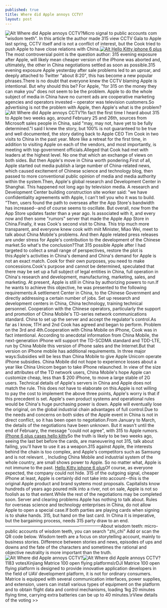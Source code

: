 ```yaml
---
published: true
title: Where did Apple annoys CCTV?
layout: post
---
```

![Alt Where did Apple annoys CCTV?](https://c2.staticflickr.com/2/1628/24260421455_9d7e4fd1eb_m.jpg)Micro signal to public accounts com \"wisdom teeth\". In this article the author made 315 view CCTV Gala to Apple last spring, CCTV itself and is not a conflict of interest, but the Cook tried to push Apple to have close relations with China.[![Alt Hello Kitty iphone 6 plus](http://www.nodcase.com/images/large/i6plus/hello_kitty_i6p801_lrg.jpg)](http://www.nodcase.com/hello-kitty-silicone-iphone-6-plus-case-with-pearl-pendant-pink-p-4360.html)The most controversial point is the question author: 315 evening exposure after Apple, will likely mean cheaper version of the iPhone was aborted and, ultimately, the other in China negotiations settled as soon as possible.315 evening exposure Apple yesterday after sale problems led to an uproar, and deeply attached to Twitter \"about 8:20\", this has become a new popular phrases.There is no doubt that everyone knew the CCTV blaming Apple is intentional. But why should this be? For Apple, \"for 315 on the money they can make you\" does not seem to be the problem. Apple to do the whole subject of media in China have no current ads are cooperative marketing agencies and operators invested – operator was television customers.So advertising is not the problem with Apple, then Apple\'s what is the problem?![Alt Where did Apple annoys CCTV?](https://c2.staticflickr.com/2/1448/24152278192_7445f2fb64_z.jpg)In fact the first time I heard about 315 to Apple two weeks ago, around February 25 and 26th, sources from Microsoft sales people in China, said \"may, may not, have yet to be fully determined.\"I said I knew the story, but 100% is not guaranteed to be true and well documented, the story dating back to Apple CEO Tim Cook in two visits to China in the past year. More like a retreat for the first time, in addition to visiting Apple on each of the vendors, and most importantly, is meeting with top government officials.Alleged that Cook had met with leaders at the highest level. No one that which an exchange of views on both sides. But then Apple\'s move in China worth pondering.First of all, Apple started out media publish a large number of China-related news, which caused excitement of Chinese science and technology blog, then passed to more conventional public opinion of media and media authority within the system.Then, Apple\'s global research and Development Center in Shanghai. This happened not long ago by television media. A research and Development Center building construction site worker said: \"we have confidentiality agreements with Apple, I can\'t tell you who it was to build. ”Then, users found the path to overseas after the App Store\'s bandwidth has increased--and of course seems to oscillate. But overall, now from the App Store updates faster than a year ago. Is associated with it, and every now and then some \"rumors\" server that made the Apple App Store in China.Finally, it was Cook\'s second visit to China. This trip much more transparent, and everyone knew cook with miit Minister, Miao Wei, meet to talk about China Mobile\'s problems. And then Apple related press releases are under stress for Apple\'s contribution to the development of the Chinese market.So what\'s the conclusion?That 315 possible Apple after I had targeted to collect a small range of perspectives, restore the plot is this:Apple\'s activities in China\'s demand and China\'s demand for Apple is not an exact match. Cook for their own purposes, you need to make concessions.Cook\'s purpose and cannot be determined, speculated that there may be set up a full subject of legal entities in China, full operation in China\'s research and development, manufacturing, marketing, sales, and marketing. At present, Apple is still in China by authorizing powers to run.If he wants to achieve this objective, he was presented to the following requirements:A settlement Center in China, to the Chinese Government and directly addressing a certain number of jobs. Set up research and development centers in China, China technology, training technical personnel. Cooperation with the Chinese operators, particularly the support and promotion of China Mobile\'s TD-series network communications standard. China to set up the server and accept the regulator\'s control.As far as I know, 1TH and 2nd Cook has agreed and began to perform. Problem on the 3rd and 4th.Cooperation with China Mobile on iPhone, Cook was in fact intentional. According to anecdotal information from China Mobile, the next-generation iPhone will support the TD-SCDMA standard and TDD-LTE, run by China Mobile this version of iPhone sales and the Internet.But that version on iPhone mobile has additional requirements. In three major ways:Subsidies will be less than China Mobile to give Apple Unicom operate iPhone subsidies. China Mobile did not hope to experience losses about a year like China Unicom began to take iPhone relaunched. In view of the size and attributes of the TD network users, China Mobile\'s hope Apple can customize cheap, less than $ 200 iPhone, to move a large stable of 2G users. Technical details of Apple\'s servers in China and Apple does not match the rule. This does not have to elaborate on this.Apple is not willing to pay the cost to implement the above three points, Apple\'s worry is that if this precedent is set. Apple\'s own product systems and operational rules would be China\'s huge purchasing power is down. Apple will eventually lose the original, on the global industrial chain advantages of full control.Due to the needs and concerns on both sides of the Apple event in China is not in direct conflict, so it has been open to negotiation.From January to March, the details of the negotiations have been unknown. But it wasn\'t until the end of February, the message \"could not agree\", with 315 to Apple rumors. [iPhone 6 plus cases hello kitty](http://michaelkors2015.tumblr.com/post/135171265630/global-foundries-and-manufacturers-in-amds)So the truth is likely to be two weeks ago, seeing the last bet before the cards, are maneuvering not 315, talk about failing, you\'ll have to use it as a weapon.315 against Apple, the interests behind the chain is too complex, and Apple\'s competitors such as Samsung and is not relevant. , Including China Mobile and industrial system of the whole country, are small shows power to Apple. So no matter what, Apple is not immune to the past. [Hello Kitty iphone 6 plus](http://www.nodcase.com/hello-kitty-silicone-iphone-6-plus-case-with-pearl-pendant-pink-p-4360.html)Of course, as everyone expected, the company could not hide. 315 of the outgoing signal, cheaper iPhone at least, Apple is certainly did not take into account--this is the original Apple product and brand systems most proposals. Capitalists know hundreds of years ago poured milk into a river, not on sale, Apple is not so foolish as to that extent.While the rest of the negotiations may be completed soon. Server and clearing problems Apple has nothing to talk about. Rules for overseas science and technology enterprises in China, do not allow Apple to open a special case.If both parties are playing cards when signing is to shake hands. 315, but hand on the last card. In China it is imperative, but the bargaining process, needs 315 party draw to an end.——————————————————————About wisdom teeth: micro-public accounts of wisdom teeth, you can search \"zhi_chi\" Add or scan the QR code below. Wisdom teeth are a focus on storytelling account, mainly to business stories. Difference between stories and news, episodes of ups and downs and the fate of the characters and sometimes the rational and objective neutrality is more important than the truth.![Alt Where did Apple annoys CCTV?](https://c2.staticflickr.com/2/1472/23633629113_d7681171aa.jpg)![Alt Where did Apple annoys CCTV?](https://c2.staticflickr.com/2/1492/24177899471_fd1118c212.jpg)1183 votesXinjiang Matrice 100 open flying platforms\rDJI Matrice 100 open flying platform is designed to provide innovative application developers in the field of UAV development platform, it is not for ordinary consumers. Matrice is equipped with several communication interfaces, power supplies, and extension, users can install various types of equipment on the platform and to obtain flight data and control mechanisms, loading 1kg 20 minutes flying time, carrying extra batteries can be up to 40 minutes.\rView details of the voting >>
